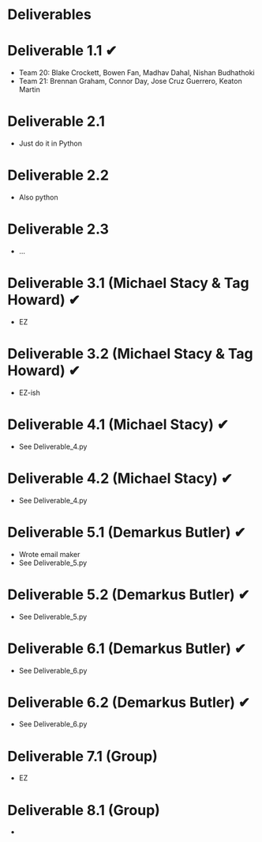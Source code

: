 # Deliverables

# Deliverable 1.1 ✔

- Team 20: Blake Crockett, Bowen Fan, Madhav Dahal, Nishan Budhathoki  
- Team 21: Brennan Graham, Connor Day, Jose Cruz Guerrero, Keaton Martin

# Deliverable 2.1 

- Just do it in Python

# Deliverable 2.2 

- Also python

# Deliverable 2.3 

- ...

# Deliverable 3.1 (Michael Stacy & Tag Howard) ✔

- EZ

# Deliverable 3.2 (Michael Stacy & Tag Howard) ✔

- EZ-ish

# Deliverable 4.1 (Michael Stacy) ✔

- See Deliverable_4.py

# Deliverable 4.2 (Michael Stacy) ✔

- See Deliverable_4.py

# Deliverable 5.1 (Demarkus Butler) ✔

- Wrote email maker
- See Deliverable_5.py

# Deliverable 5.2 (Demarkus Butler) ✔

- See Deliverable_5.py

# Deliverable 6.1 (Demarkus Butler) ✔

- See Deliverable_6.py

# Deliverable 6.2 (Demarkus Butler) ✔

- See Deliverable_6.py

# Deliverable 7.1 (Group) 

- EZ

# Deliverable 8.1 (Group)

-
